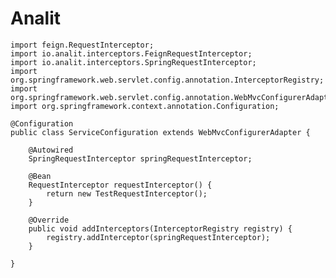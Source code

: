 # Analit

    import feign.RequestInterceptor;
    import io.analit.interceptors.FeignRequestInterceptor;
    import io.analit.interceptors.SpringRequestInterceptor;
    import org.springframework.web.servlet.config.annotation.InterceptorRegistry;
    import org.springframework.web.servlet.config.annotation.WebMvcConfigurerAdapter;
    import org.springframework.context.annotation.Configuration;
    
    @Configuration
    public class ServiceConfiguration extends WebMvcConfigurerAdapter {

        @Autowired
        SpringRequestInterceptor springRequestInterceptor;
        
        @Bean
        RequestInterceptor requestInterceptor() {
            return new TestRequestInterceptor();
        }
    
        @Override
        public void addInterceptors(InterceptorRegistry registry) {
            registry.addInterceptor(springRequestInterceptor);
        }

    }